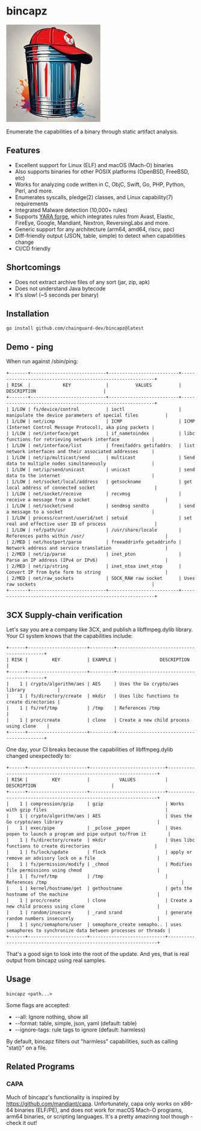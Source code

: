 # bincapz

![bincapz logo](./images/logo_small.jpg)

Enumerate the capabilities of a binary through static artifact analysis.

## Features

- Excellent support for Linux (ELF) and macOS (Mach-O) binaries
- Also supports binaries for other POSIX platforms (OpenBSD, FreeBSD, etc)
- Works for analyzing code written in C, ObjC, Swift, Go, PHP, Python, Perl, and more.
- Enumerates syscalls, pledge(2) classes, and Linux capability(7) requirements
- Integrated Malware detection (10,000+ rules)
- Supports [YARA forge](https://yarahq.github.io/), which integrates rules from Avast, Elastic, FireEye, Google, Mandiant, Nextron, ReversingLabs and more.
- Generic support for any architecture (arm64, amd64, riscv, ppc)
- Diff-friendly output (JSON, table, simple) to detect when capabilities change
- CI/CD friendly
  
## Shortcomings

- Does not extract archive files of any sort (jar, zip, apk)
- Does not understand Java bytecode
- It's slow! (~5 seconds per binary)

## Installation

```shell
go install github.com/chainguard-dev/bincapz@latest
```

## Demo - ping

When run against /sbin/ping:

```
+-------+----------------------------+--------------------------+------------------------------------------------------------+
| RISK  |            KEY             |          VALUES          |                        DESCRIPTION                         |
+-------+----------------------------+--------------------------+------------------------------------------------------------+
| 1/LOW | fs/device/control          | ioctl                    | manipulate the device parameters of special files          |
| 1/LOW | net/icmp                   | ICMP                     | ICMP (Internet Control Message Protocol), aka ping packets |
| 1/LOW | net/interface/get          | if_nametoindex           | libc functions for retrieving network interface            |
| 1/LOW | net/interface/list         | freeifaddrs getifaddrs   | list network interfaces and their associated addresses     |
| 1/LOW | net/ip/multicast/send      | multicast                | Send data to multiple nodes simultaneously                 |
| 1/LOW | net/ip/send/unicast        | unicast                  | send data to the internet                                  |
| 1/LOW | net/socket/local/address   | getsockname              | get local address of connected socket                      |
| 1/LOW | net/socket/receive         | recvmsg                  | receive a message from a socket                            |
| 1/LOW | net/socket/send            | sendmsg sendto           | send a message to a socket                                 |
| 1/LOW | process/current/userid/set | setuid                   | set real and effective user ID of process                  |
| 1/LOW | ref/path/usr               | /usr/share/locale        | References paths within /usr/                              |
| 2/MED | net/hostport/parse         | freeaddrinfo getaddrinfo | Network address and service translation                    |
| 2/MED | net/ip/parse               | inet_pton                | Parse an IP address (IPv4 or IPv6)                         |
| 2/MED | net/ip/string              | inet_ntoa inet_ntop      | Convert IP from byte form to string                        |
| 2/MED | net/raw_sockets            | SOCK_RAW raw socket      | Uses raw sockets                                           |
+-------+----------------------------+--------------------------+------------------------------------------------------------+
```

## 3CX Supply-chain verification

Let's say you are a company like 3CX, and publish a libffmpeg.dylib library. Your CI system knows that the capabilities include:

```
+------+----------------------+---------+-------------------------------------------+
| RISK |         KEY          | EXAMPLE |                DESCRIPTION                |
+------+----------------------+---------+-------------------------------------------+
|    1 | crypto/algorithm/aes | AES     | Uses the Go crypto/aes library            |
|    1 | fs/directory/create  | mkdir   | Uses libc functions to create directories |
|    1 | fs/ref/tmp           | /tmp    | References /tmp                           |
|    1 | proc/create          | clone   | Create a new child process using clone    |
+------+----------------------+---------+-------------------------------------------+
```

One day, your CI breaks because the capabilities of libffmpeg.dylib changed unexpectedly to:

```
+------+----------------------+----------------------------+------------------------------------------------------------------+
| RISK |         KEY          |           VALUES           |                           DESCRIPTION                            |
+------+----------------------+----------------------------+------------------------------------------------------------------+
|    1 | compression/gzip     | gzip                       | Works with gzip files                                            |
|    1 | crypto/algorithm/aes | AES                        | Uses the Go crypto/aes library                                   |
|    1 | exec/pipe            | _pclose _popen             | Uses popen to launch a program and pipe output to/from it        |
|    1 | fs/directory/create  | mkdir                      | Uses libc functions to create directories                        |
|    1 | fs/lock/update       | flock                      | apply or remove an advisory lock on a file                       |
|    1 | fs/permission/modify | _chmod                     | Modifies file permissions using chmod                            |
|    1 | fs/ref/tmp           | /tmp                       | References /tmp                                                  |
|    1 | kernel/hostname/get  | gethostname                | gets the hostname of the machine                                 |
|    1 | proc/create          | clone                      | Create a new child process using clone                           |
|    1 | random/insecure      | _rand srand                | generate random numbers insecurely                               |
|    1 | sync/semaphore/user  | semaphore_create semapho.. | uses semaphores to synchronize data between processes or threads |
+------+----------------------+----------------------------+------------------------------------------------------------------+
```

That's a good sign to look into the root of the update. And yes, that is real output from bincapz using real samples.

## Usage

```
bincapz <path...>
```

Some flags are accepted:

- --all: Ignore nothing, show all
- --format: table, simple, json, yaml (default: table)
- --ignore-tags: rule tags to ignore (default: harmless)

By default, bincapz filters out "harmless" capabilities, such as calling "stat()" on a file.

## Related Programs

### CAPA

Much of bincapz's functionality is inspired by https://github.com/mandiant/capa. Unfortunately, capa only works on x86-64 binaries (ELF/PE), and does not work for macOS Mach-O programs, arm64 binaries, or scripting languages. It's a pretty amazinng tool though - check it out!
